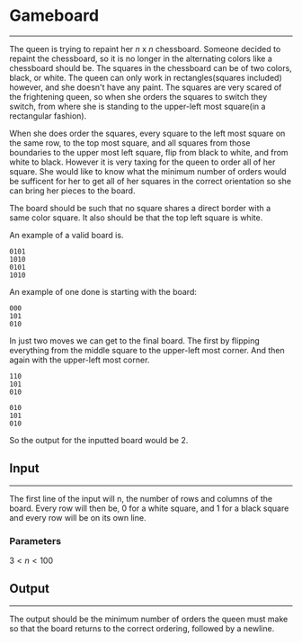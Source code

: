 # Gameboard

---

The queen is trying to repaint her $n$ x $n$ chessboard. Someone decided to repaint the chessboard, so it is no longer in the alternating colors like a chessboard should be. The squares in the chessboard can be of two colors, black, or white. The queen can only work in rectangles(squares included) however, and she doesn't have any paint. The squares are very scared of the frightening queen, so when she orders the squares to switch they switch, from where she is standing to the upper-left most square(in a rectangular fashion).

When she does order the squares, every square to the left most square on the same row, to the top most square, and all squares from those boundaries to the upper most left square, flip from black to white, and from white to black. However it is very taxing for the queen to order all of her square. She would like to know what the minimum number of orders would be sufficent for her to get all of her squares in the correct orientation so she can bring her pieces to the board.

The board should be such that no square shares a direct border with a same color square. It also should be that the top left square is white.

An example of a valid board is.

```
0101
1010
0101
1010
```

An example of one done is starting with the board:

```
000
101
010
```

In just two moves we can get to the final board. The first by flipping everything from the middle square to the upper-left most corner. And then again with the upper-left most corner.

```
110
101
010
```
```
010
101
010
```

So the output for the inputted board would be 2.

## Input

---

The first line of the input will n, the number of rows and columns of the board.
Every row will then be, 0 for a white square, and 1 for a black square and every row will be on its own line.

### Parameters

$3 < n < 100$

## Output

---

The output should be the minimum number of orders the queen must make so that the board returns to the correct ordering, followed by a newline.
